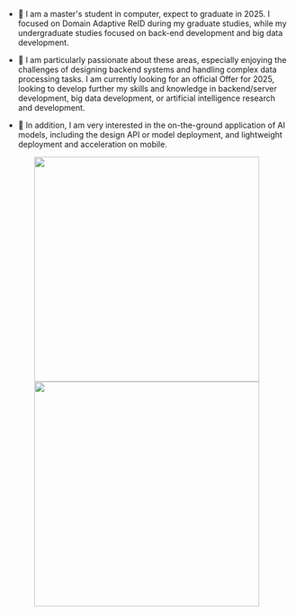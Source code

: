 - 🌱 I am a master's student in computer, expect to graduate in 2025. I focused on Domain Adaptive ReID during my graduate studies, while my undergraduate studies focused on back-end development and big data development. 

- 🤔 I am particularly passionate about these areas, especially enjoying the challenges of designing backend systems and handling complex data processing tasks. I am currently looking for an official Offer for 2025, looking to develop further my skills and knowledge in backend/server development, big data development, or artificial intelligence research and development.

- 🔭 In addition, I am very interested in the on-the-ground application of AI models, including the design API or model deployment, and lightweight deployment and acceleration on mobile.



<p align="center">
<!-- https://github.com/anuraghazra/github-readme-stats -->
<img align="center" width="400" src="https://github-readme-stats.vercel.app/api?username=zhfly021&theme=transparent&include_all_commits=true&show_icons=true&hide_border=true" />
<!-- https://github.com/DenverCoder1/github-readme-streak-stats -->
<img align="center" width="400" src="https://streak-stats.demolab.com?user=zhfly021&theme=transparent&date_format=%5BY.%5Dn.j&hide_border=true" />
<br/>
</p>
